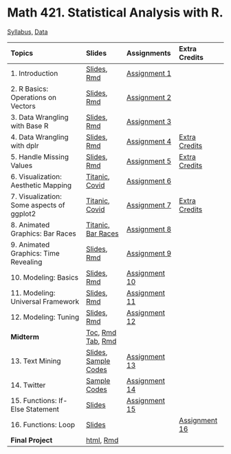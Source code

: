 # Math 421. Statistical Analysis with R. 

[Syllabus,](Syllabus_421.pdf) [Data](data/data.html)


|Topics| Slides |Assignments |Extra Credits | 
|:---|:---|:---|:---|
|1. Introduction| [Slides](slides/1_intro.html), [Rmd](slides/1_intro.Rmd) |[Assignment 1](assignments/assignment1.html) | | 
|2. R Basics: Operations on Vectors|[Slides](slides/2_r_basics.html), [Rmd](slides/2_r_basics.Rmd)  |[Assignment 2](assignments/assignment2.html) | | 
|3. Data Wrangling with Base R| [Slides](slides/3_base_r.html), [Rmd](slides/3_base_r.Rmd) |[Assignment 3](assignments/assignment3.html) | | 
|4. Data Wrangling with dplr| [Slides](slides/4_dplyr.html), [Rmd](slides/4_dplyr.Rmd) |[Assignment 4](assignments/assignment4.html) |[Extra Credits](assignments/assignment4_extra_credits.html) | 
|5. Handle Missing Values| [Slides](slides/5_missing_value_slides.html), [Rmd](slides/5_missing_value_slides.Rmd) |[Assignment 5](assignments/assignment5.html) |[Extra Credits](assignments/assignment5_extra_credits.html) | 
|6. Visualization:  Aesthetic Mapping| [Titanic](slides/6_viz_titanic.html),  [Covid ](slides/6_viz.html) |[Assignment 6](assignments/assignment6.html) | | 
|7. Visualization: Some aspects of ggplot2| [Titanic](slides/7_viz_titanic.html),  [Covid ](slides/7_viz.html) |[Assignment 7](assignments/assignment7.html) | [Extra Credits](assignments/assignment7_extra_credits.html)| 
|8. Animated Graphics: Bar Races | [Titanic,](gganimate/8_viz_titanic.html) [Bar Races](gganimate/8_viz_bar_race.html) |[Assignment 8](assignments/assignment8.html) | | 
|9. Animated Graphics: Time Revealing| [Slides](gganimate/9_viz_reveal.html), [Rmd](gganimate/9_viz_reveal.Rmd) |[Assignment 9](assignments/assignment9.html) ||  
|10. Modeling: Basics| [Slides](gganimate/10_predictive_modeling.html), [Rmd](gganimate/10_predictive_modeling.Rmd) |[Assignment 10](assignments/assignment10.html) | | 
|11. Modeling: Universal Framework| [Slides](gganimate/11_predictive_modeling.html), [Rmd](gganimate/11_predictive_modeling.Rmd) |[Assignment 11](assignments/assignment11.html) | | 
|12. Modeling: Tuning| [Slides](gganimate/12_predictive_modeling_2.html), [Rmd](gganimate/12_predictive_modeling_2.Rmd) |[Assignment 12](assignments/assignment12.html) | |  
|**Midterm**| [Toc](assignments/midterm_toc.html), [Rmd](assignments/midterm_toc.Rmd) <br> [Tab](assignments/midterm_tab.html), [Rmd](assignments/midterm_tab.Rmd) | | |
|13. Text Mining| [Slides](slides/15_text.html),  <br> [Sample Codes](assignments/text_mining_sample_codes2.html) |[Assignment 13](assignments/assignment13.html) | | 
|14. Twitter| [Sample Codes](slides/16_text_mining_rtweet.html) |[Assignment 14](assignments/assignment14.html) | | 
|15. Functions: If-Else Statement| [Slides](gganimate/17_writing_functions.html) |[Assignment 15](assignments/assignment15.html) | | 
|16. Functions: Loop| [Slides](gganimate/18_writing_functions.html) | |[Assignment 16](assignments/assignment16.html) | 
|**Final Project**|[html](final/final.html), [Rmd](final/final.Rmd)  | | | 

 
